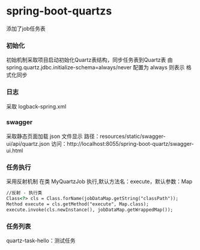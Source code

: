 # spring-boot-quartzs
添加了job任务表

### 初始化
初始机制采取项目启动初始化Quartz表结构，同步任务表到Quartz表
由 spring.quartz.jdbc.initialize-schema=always/never
配置为 always 则表示 格式化同步

### 日志
采取 logback-spring.xml

### swagger
采取静态页面加载 json 文件显示
路径：resources/static/swagger-ui/api/quartz.json
访问：http://localhost:8055/spring-boot-quartz/swagger-ui.html

### 任务执行
采用反射机制 在类 MyQuartzJob 执行,默认方法名：execute，默认参数：Map
```html
//反射 - 执行类
Class<?> cls = Class.forName(jobDataMap.getString("classPath"));
Method execute = cls.getMethod("execute", Map.class);
execute.invoke(cls.newInstance(), jobDataMap.getWrappedMap());
```
### 任务列表
quartz-task-hello：测试任务

